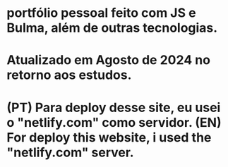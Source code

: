# portfólio pessoal feito com JS e Bulma, além de outras tecnologias.
# Atualizado em Agosto de 2024 no retorno aos estudos.
# (PT) Para deploy desse site, eu usei o "netlify.com" como servidor. (EN) For deploy this website, i used the "netlify.com" server.
